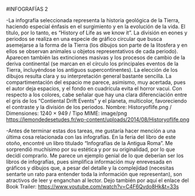 #INFOGRAFÍAS 2

-La infografía seleccionada representa la historia geológica de la Tierra, haciendo especial énfasis en el surgimiento y en la evolución de la vida. El título, por lo tanto, es “History of Life as we know it”. La división en eones y periodos se realiza en una especie de gráfico circular que busca asemejarse a la forma de la Tierra (los dibujos son parte de la litosfera y en ellos se observan animales u objetos representativos de cada periodo). Aparecen también las extinciones masivas y los procesos de cambio de la deriva continental (se marcan en el círculo los principales eventos de la Tierra, incluyéndose los antiguos supercontinentes).  La elección de los dibujos resulta clara y su interpretación general bastante sencilla. La compartimentación del espacio me parece, asimismo, muy acertada, pues el autor deja espacios, y el fondo en cuadrícula evita el horror vacui. Con respecto a los colores, cabe señalar que hay una clara diferenciación entre el gris de los “Contiental Drift Events” y el planeta, multicolor, favoreciendo el contraste y la división de los periodos. 
Nombre: Historyoflife.png / Dimensiones: 1240 × 949 / Tipo MIME: image/png
https://lemondedesetudes.fr/wp-content/uploads/2014/08/Historyoflife.png

-Antes de terminar estas dos tareas, me gustaría hacer mención a una última cosa relacionada con las infografías. En la feria del libro de este otoño, encontré un libro titulado “Infografías de la Antigua Roma”. Me sorprendió muchísimo por su estética y por su originalidad, por lo que decidí comprarlo. Me parece un ejemplo genial de lo que deberían ser los libros de infografías, pues simplifica información muy enrevesada en gráficos y dibujos que, a pesar del detalle y la complejidad (necesitas sentarte un rato para entender toda la información que representan), son atractivos de leer y enganchan al lector. Dejo también por aquí el enlace del Book Trailer: https://www.youtube.com/watch?v=C4F6Qvdo8Hk&t=33s


